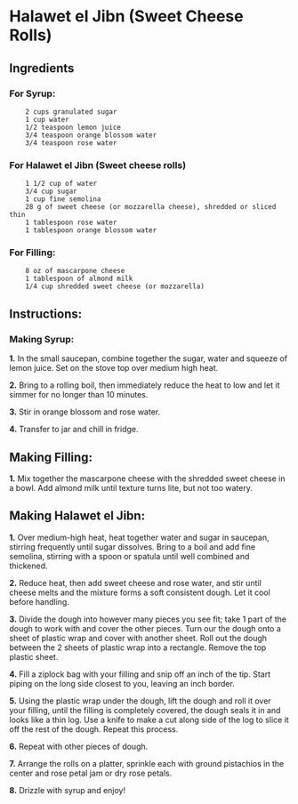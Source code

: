 # Halawet el Jibn (Sweet Cheese Rolls)
## Ingredients

### For Syrup:
        2 cups granulated sugar
        1 cup water
        1/2 teaspoon lemon juice
        3/4 teaspoon orange blossom water
        3/4 teaspoon rose water

### For Halawet el Jibn (Sweet cheese rolls)
        1 1/2 cup of water
        3/4 cup sugar
        1 cup fine semolina
        28 g of sweet cheese (or mozzarella cheese), shredded or sliced thin
        1 tablespoon rose water
        1 tablespoon orange blossom water
        
### For Filling:
        8 oz of mascarpone cheese
        1 tablespoon of almond milk
        1/4 cup shredded sweet cheese (or mozzarella)

## Instructions:
### Making Syrup:
**1.** In the small saucepan, combine together the sugar, water and squeeze of lemon juice. Set on the stove top over medium high heat.
        
**2.** Bring to a rolling boil, then immediately reduce the heat to low and let it simmer for no longer than 10 minutes.
        
**3.** Stir in orange blossom and rose water.
        
**4.** Transfer to jar and chill in fridge.
        
## Making Filling:
**1.** Mix together the mascarpone cheese with the shredded sweet cheese in a bowl. Add almond milk until texture turns lite, but not too watery.

## Making Halawet el Jibn:
**1.** Over medium-high heat, heat together water and sugar in saucepan, stirring frequently until sugar dissolves. Bring to a boil and add fine semolina, stirring with a spoon or spatula until well combined and thickened.
        
**2.** Reduce heat, then add sweet cheese and rose water, and stir until cheese melts and the mixture forms a soft consistent dough. Let it cool before handling. 
        
**3.** Divide the dough into however many pieces you see fit; take 1 part of the dough to work with and cover the other pieces. Turn our the dough onto a sheet of plastic wrap and cover with another sheet. Roll out the dough between the 2 sheets of plastic wrap into a rectangle. Remove the top plastic sheet.
        
**4.** Fill a ziplock bag with your filling and snip off an inch of the tip. Start piping on the long side closest to you, leaving an inch border.
        
**5.** Using the plastic wrap under the dough, lift the dough and roll it over your filling, until the filling is completely covered, the dough seals it in and looks like a thin log. Use a knife to make a cut along side of the log to slice it off the rest of the dough. Repeat this process.
        
**6.** Repeat with other pieces of dough.
        
**7.** Arrange the rolls on a platter, sprinkle each with ground pistachios in the center and rose petal jam or dry rose petals.
        
**8.** Drizzle with syrup and enjoy!    
